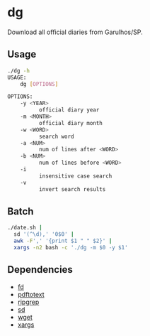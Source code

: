 # dg

Download all official diaries from Garulhos/SP.

## Usage

```sh
./dg -h
USAGE:
    dg [OPTIONS]

OPTIONS:
    -y <YEAR>
          official diary year
    -m <MONTH>
          official diary month
    -w <WORD>
          search word
    -a <NUM>
          num of lines after <WORD>
    -b <NUM>
          num of lines before <WORD>
    -i
          insensitive case search
    -v
          invert search results
```

## Batch

```sh
./date.sh |
  sd '(^\d),' '0$0' |
  awk -F',' '{print $1 " " $2}' |
  xargs -n2 bash -c './dg -m $0 -y $1'
```

## Dependencies

- [fd](https://github.com/sharkdp/fd)
- [pdftotext](https://linux.die.net/man/1/pdftotext)
- [ripgrep](https://github.com/BurntSushi/ripgrep)
- [sd](https://github.com/chmln/sd)
- [wget](https://www.gnu.org/software/wget/)
- [xargs](https://man7.org/linux/man-pages/man1/xargs.1.html)

